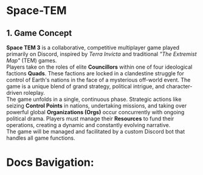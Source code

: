 # Space-TEM

## **1\. Game Concept**

**Space TEM 3** is a collaborative, competitive multiplayer game played primarily on Discord, inspired by *Terra Invicta* and traditional *"The Extremist Map"* (TEM) games.  
Players take on the roles of elite **Councillors** within one of four ideological factions **Quads**. These factions are locked in a clandestine struggle for control of Earth's nations in the face of a mysterious off-world event. The game is a unique blend of grand strategy, political intrigue, and character-driven roleplay.  
The game unfolds in a single, continuous phase. Strategic actions like seizing **Control Points** in nations, undertaking missions, and taking over powerful global **Organizations (Orgs)** occur concurrently with ongoing political drama. Players must manage their **Resources** to fund their operations, creating a dynamic and constantly evolving narrative.  
The game will be managed and facilitated by a custom Discord bot that handles all game functions.

# Docs Bavigation:
